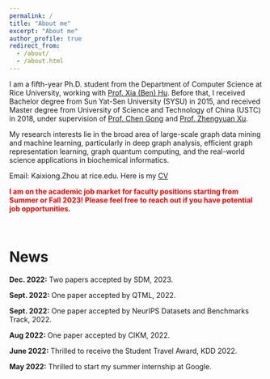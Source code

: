 ```yaml
---
permalink: /
title: "About me"
excerpt: "About me"
author_profile: true
redirect_from: 
  - /about/
  - /about.html
---
```


I am a fifth-year Ph.D. student from the Department of Computer Science at Rice University, 
working with [Prof. Xia (Ben) Hu](https://cs.rice.edu/~xh37/index.html). Before that, I received Bachelor degree from 
Sun Yat-Sen University (SYSU) in 2015, and received Master degree from University of Science and Technology of China (USTC) in 2018, 
under supervision of [Prof. Chen Gong](http://staff.ustc.edu.cn/~cgong821/) and [Prof. Zhengyuan Xu](http://owc.ustc.edu.cn/2014/0818/c10523a116333/page.htm).


My research interests lie in the broad area of large-scale graph data mining and machine learning, 
particularly in deep graph analysis, 
efficient graph representation learning, graph quantum computing, and the real-world science applications in biochemical informatics.

Email: Kaixiong.Zhou at rice.edu. Here is my [CV](https://github.com/Kaixiong-Zhou/kaixiong-zhou.github.io/blob/master/files/Kaixiong_CV.pdf)

<b style="color:red;"> I am on the academic job market for faculty positions starting from Summer or Fall 2023! Please feel free to reach out if you have potential job opportunities.</b>

<br />

News
=====
**Dec. 2022:** Two papers accepted by SDM, 2023.

**Sept. 2022:** One paper accepted by QTML, 2022.

**Sept. 2022:** One paper accepted by NeurIPS Datasets and Benchmarks Track, 2022. 

**Aug 2022:** One paper accepted by CIKM, 2022. 

**June 2022:** Thrilled to receive the Student Travel Award, KDD 2022.

**May 2022:** Thrilled to start my summer internship at Google.
